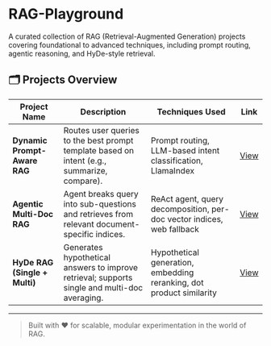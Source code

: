# RAG-Playground

A curated collection of RAG (Retrieval-Augmented Generation) projects covering foundational to advanced techniques, including prompt routing, agentic reasoning, and HyDe-style retrieval.

## 🗂️ Projects Overview

| Project Name                  | Description                                                                                   | Techniques Used                                                        | Link                             |
| ----------------------------- | --------------------------------------------------------------------------------------------- | ---------------------------------------------------------------------- | -------------------------------- |
| **Dynamic Prompt-Aware RAG**  | Routes user queries to the best prompt template based on intent (e.g., summarize, compare).   | Prompt routing, LLM-based intent classification, LlamaIndex            | [View](Dynamic_Prompt_Aware_RAG) |
| **Agentic Multi-Doc RAG**     | Agent breaks query into sub-questions and retrieves from relevant document-specific indices.  | ReAct agent, query decomposition, per-doc vector indices, web fallback | [View](Multi_Doc_Agentic_RAG)    |
| **HyDe RAG (Single + Multi)** | Generates hypothetical answers to improve retrieval; supports single and multi-doc averaging. | Hypothetical generation, embedding reranking, dot product similarity   | [View](HyDe_RAG)                 |

---

> Built with ❤️ for scalable, modular experimentation in the world of RAG.
